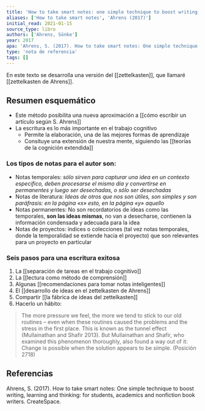```yaml
---
title: 'How to take smart notes: one simple technique to boost writing, learning and thinking: for students, academics and nonfiction book writers'
aliases: ['How to take smart notes', 'Ahrens (2017)']
initial_read: 2021-01-15
source_type: libro
authors: ['Ahrens, Sönke']
year: 2017
apa: 'Ahrens, S. (2017). How to take smart notes: One simple technique to boost writing, learning and thinking: for students, academics and nonfiction book writers. CreateSpace.'
type: 'nota de referencia'
tags: []
---
```


En este texto se desarrolla una versión del [[zettelkasten]], que llamaré [[zettelkasten de Ahrens]].

## Resumen esquemático

- Este método posibilita una nueva aproximación a [[cómo escribir un artículo según S. Ahrens]]
- La escritura es lo más importante en el trabajo cognitivo
    - Permite la elaboración, una de las mejores formas de aprendizaje
    - Consituye una extensión de nuestra mente, siguiendo las [[teorías de la cognición extendida]]

### Los tipos de notas para el autor son:

- Notas temporales: *sólo sirven para capturar una idea en un contexto específico, deben procesarse el mismo día y convertirse en permanentes y luego ser desechadas, o sólo ser desechadas*
- Notas de literatura: *Ideas de otros que nos son útiles, son simples y son paráfrasis: en la página «x» esto, en la página «y» aquello*
- Notas permanentes: No son recordatorios de ideas como las temporales, **son las ideas mismas**, no van a desecharse, contienen la información condensada y adecuada para la idea
- Notas de proyectos: índices o colecciones (tal vez notas temporales, donde la temporalidad se extiende hacia el proyecto) que son relevantes para un proyecto en particular

### Seis pasos para una escritura exitosa

1. La [[separación de tareas en el trabajo cognitivo]]
2. La [[lectura como método de comprensión]]
3. Algunas [[recomendaciones para tomar notas inteligentes]]
4. El [[desarrollo de ideas en el zettelkasten de Ahrens]]
5. Compartir  [[la fábrica de ideas del zettelkasten]]
6. Hacerlo un hábito:

> The more pressure we feel, the more we tend to stick to our old routines – even when these routines caused the problems and the stress in the first place. This is known as the tunnel effect (Mullainathan and Shafir 2013). But Mullainathan and Shafir, who examined this phenomenon thoroughly, also found a way out of it: Change is possible when the solution appears to be simple. (Posición 2718)


## Referencias

Ahrens, S. (2017). How to take smart notes: One simple technique to boost writing, learning and thinking: for students, academics and nonfiction book writers. CreateSpace.

